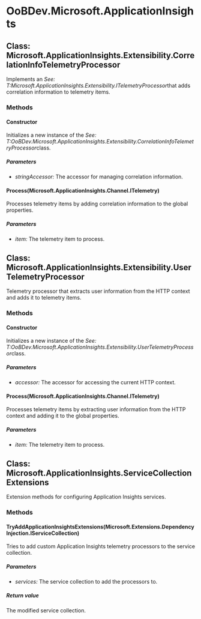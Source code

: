 # OoBDev.Microsoft.ApplicationInsights


## Class: Microsoft.ApplicationInsights.Extensibility.CorrelationInfoTelemetryProcessor
Implements an 
 *See: T:Microsoft.ApplicationInsights.Extensibility.ITelemetryProcessor*that adds correlation information to telemetry items. 

### Methods


#### Constructor
Initializes a new instance of the 
 *See: T:OoBDev.Microsoft.ApplicationInsights.Extensibility.CorrelationInfoTelemetryProcessor*class. 


##### Parameters
* *stringAccessor:* The accessor for managing correlation information.




#### Process(Microsoft.ApplicationInsights.Channel.ITelemetry)
Processes telemetry items by adding correlation information to the global properties. 


##### Parameters
* *item:* The telemetry item to process.




## Class: Microsoft.ApplicationInsights.Extensibility.UserTelemetryProcessor
Telemetry processor that extracts user information from the HTTP context and adds it to telemetry items. 

### Methods


#### Constructor
Initializes a new instance of the 
 *See: T:OoBDev.Microsoft.ApplicationInsights.Extensibility.UserTelemetryProcessor*class. 


##### Parameters
* *accessor:* The accessor for accessing the current HTTP context.




#### Process(Microsoft.ApplicationInsights.Channel.ITelemetry)
Processes telemetry items by extracting user information from the HTTP context and adding it to the global properties. 


##### Parameters
* *item:* The telemetry item to process.




## Class: Microsoft.ApplicationInsights.ServiceCollectionExtensions
Extension methods for configuring Application Insights services. 

### Methods


#### TryAddApplicationInsightsExtensions(Microsoft.Extensions.DependencyInjection.IServiceCollection)
Tries to add custom Application Insights telemetry processors to the service collection. 


##### Parameters
* *services:* The service collection to add the processors to.




##### Return value
The modified service collection.

